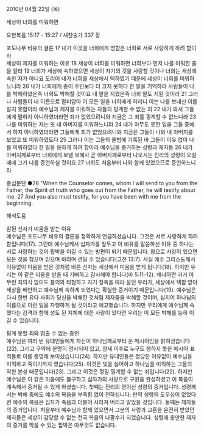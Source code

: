 2010년 04월 22일 (목)

세상이 너희를 미워하면



요한복음 15:17 - 15:27 / 새찬송가 337 장


포도나무 비유의 결론 
17 내가 이것을 너희에게 명함은 너희로 서로 사랑하게 하려 함이라  
세상이 제자를 미워하는 이유
18 세상이 너희를 미워하면 너희보다 먼저 나를 미워한 줄을 알라 19 너희가 세상에 속하였으면 세상이 자기의 것을 사랑할 것이나 너희는 세상에 속한 자가 아니요 도리어 내가 너희를 세상에서 택하였기 때문에 세상이 너희를 미워하느니라 20 내가 너희에게 종이 주인보다 더 크지 못하다 한 말을 기억하라 사람들이 나를 박해하였은즉 너희도 박해할 것이요 내 말을 지켰은즉 너희 말도 지킬 것이라 21 그러나 사람들이 내 이름으로 말미암아 이 모든 일을 너희에게 하리니 이는 나를 보내신 이를 알지 못함이라 
예수님과 제자를 미워하는 자들의 핑계할 수 없는 죄 
22 내가 와서 그들에게 말하지 아니하였더라면 죄가 없었으려니와 지금은 그 죄를 핑계할 수 없느니라 23 나를 미워하는 자는 또 내 아버지를 미워하느니라 24 내가 아무도 못한 일을 그들 중에서 하지 아니하였더라면 그들에게 죄가 없었으려니와 지금은 그들이 나와 내 아버지를 보았고 또 미워하였도다 25 그러나 이는 그들의 율법에 기록된 바 그들이 이유 없이 나를 미워하였다 한 말을 응하게 하려 함이라 
예수님을 증거하는 성령과 제자들
26 내가 아버지께로부터 너희에게 보낼 보혜사 곧 아버지께로부터 나오시는 진리의 성령이 오실 때에 그가 나를 증언하실 것이요 27 너희도 처음부터 나와 함께 있었으므로 증언하느니라 

중심문단 ●26 "When the Counselor comes, whom I will send to you from the Father, the Spirit of truth who goes out from the Father, he will testify about me. 27 And you also must testify, for you have been with me from the beginning.

해석도움





참된 신자가 미움을 받는 이유  
예수님은 포도나무 비유의 결론을 정확하게 언급하셨습니다. 그것은 서로 사랑하게 하려 함입니다(17). 그런데 예수님께서 십자가를 앞두고 이 비유를 말씀하신 이유 중 하나는 서로 사랑하는 것이 핍박을 이길 수 있는 방편이 되기 때문입니다. 참으로 사랑이 있으면 모든 것을 참으며 믿으며 바라며 견딜 수 있습니다(고전 13:7). 사실 예수 그리스도께서 이유없이 미움을 받은 것처럼 바른 신자는 세상에서 미움을 받게 됩니다(18). 하지만 우리는 이 같은 미움을 받을 때 기뻐하고 감사해야 합니다(마 5:11-12). 왜냐하면 과거 아무런 죄의식 없이도 불의와 타협하고 자기 정욕을 따라 살던 우리가, 세상에서 택함 받아 세상을 배반하고 예수님께 속하게 되었다는 확실한 증거이기 때문입니다(19). 예수님은 다시 한번 유다 사회가 당신을 박해한 것처럼 제자들을 박해할 것이며, 심지어 하나님의 이름으로 이런 일을 자행하게 될 것이라고 예고했습니다. 하지만 우리에게 예수님께 속했다는 감격과 함께 성도 된 지체에 대한 사랑이 있다면 우리는 이 모든 박해를 능히 이길 수 있습니다.  

핑계 못할 죄와 멈출 수 없는 증언  
예수님은 여러 번 유대인들에게 자신이 하나님께로부터 온 메시아임을 밝히셨습니다(22). 그리고 구약에 분명히 명시되어 있고, 창세 이후로 누구도 행하지 못한 메시아 표적들로 이를 증명해 보이셨습니다(24). 하지만 유대인들은 정당한 이유없이 예수님을 미워하고 죽이기까지 했습니다(25). 이것은 빛을 싫어하고 하나님을 미워하는 그들의 악한 본성 때문입니다(23). 그리고 이것은 정말 핑계할 수 없는 죄입니다(22). 하지만 예수님은 이 같은 미움에도 불구하고 십자가의 사랑으로 구원을 완성하셨고 이 복음이 계속해서 증거될 수 있게 하셨습니다. 첫째는 진리의 영이신 성령의 증거입니다. 성령께서는 박해 중에도 예수의 복음을 부족함 없이 전하십니다. 만약 성령의 도우심이 없었다면 예수의 복음은 십자가 죽음과 더불어 사라져 버리고 말았을 것입니다. 둘째는 제자들의 증거입니다. 처음부터 예수님과 함께 있으면서 그분의 사랑과 교훈을 온전히 받았던 제자들은 세상이 감당할 수 없는 천국 복음의 나팔수가 되었습니다. 성령에 충만한 제자의 증거를 막을 수 있는 핍박은 아무것도 없습니다.